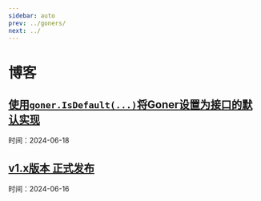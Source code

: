 ```yaml
---
sidebar: auto
prev: ../goners/
next: ../
---
```

# 博客

## [使用`goner.IsDefault(...)`将Goner设置为接口的默认实现](./2_goner_default.html)
时间：2024-06-18

## [v1.x版本 正式发布](https://goner.fun/zh/blogs/1_v1.x_release.html)
时间：2024-06-16